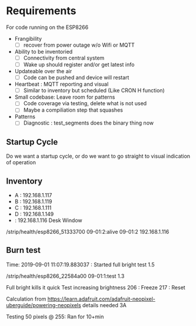 # Requirements
For code running on the ESP8266

- Frangibility
  - [ ] recover from power outage w/o Wifi or MQTT

- Ability to be inventoried
  - [ ] Connectivity from central system
  - [ ] Wake up should register and/or get latest info

- Updateable over the air
  - [ ] Code can be pushed and device will restart

- Heartbeat : MQTT reporting and visual
  -[ ] Similar to inventory but scheduled (Like CRON H function)

- Small codebase: Leave room for patterns
  - [ ] Code coverage via testing, delete what is not used
  - [ ] Maybe a compiliation step that squashes 

- Patterns
  - [ ] Diagnostic : test_segments does the binary thing now

## Startup Cycle
Do we want a startup cycle, or do we want to go straight to visual indication of operation


## Inventory
- A : 192.168.1.117
- B : 192.168.1.119
- C : 192.168.1.111
- D : 192.168.1.149
-   : 192.168.1.116 Desk Window

/strip/health/esp8266_51333700 09-01:2:alive 09-01:2 192.168.1.116

## Burn test
Time: 2019-09-01 11:07:19.883037 : Started full bright test 1.5

/strip/health/esp8266_22584a00 09-01:1:test 1.3

Full bright kills it quick
Test increasing brightness
206 : Freeze
217 : Reset

Calculation from https://learn.adafruit.com/adafruit-neopixel-uberguide/powering-neopixels details needed 3A

Testing 50 pixels @ 255: Ran for 10+min

